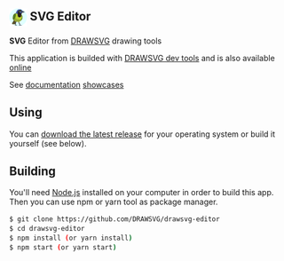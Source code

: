 ## <img src="https://github.com/DRAWSVG/drawsvg-editor/blob/main/build/jay-rond.png?raw=true" width="32px" align="center" alt="DRAWSVG icon"> SVG Editor

 **SVG** Editor from [DRAWSVG](https://drawsvg.org) drawing tools
 
 This application is builded with [DRAWSVG dev tools](http://drawsvg.org/#devtools)
 and is also available [online](http://drawsvg.org/drawsvg.html)
 
 See [documentation](http://drawsvg.org/doc/index.html) [showcases](http://drawsvg.org/drawsvg.html#showcase:)

## Using

You can [download the latest release](https://github.com/DRAWSVG/drawsvg-editor/releases) for your operating system or build it yourself (see below).


## Building

You'll need [Node.js](https://nodejs.org) installed on your computer in order to build this app.
Then you can use npm or yarn tool as package manager.

```bash
$ git clone https://github.com/DRAWSVG/drawsvg-editor
$ cd drawsvg-editor
$ npm install (or yarn install)
$ npm start (or yarn start)

